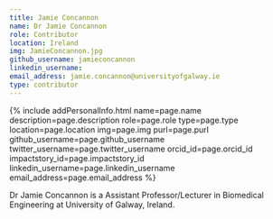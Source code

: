 ```yaml
---
title: Jamie Concannon    
name: Dr Jamie Concannon
role: Contributor
location: Ireland
img: JamieConcannon.jpg
github_username: jamieconcannon
linkedin_username: 
email_address: jamie.concannon@universityofgalway.ie
type: contributor
---
```

<!--HTML / LIQUID stuff to render picture and links  -->
{% include addPersonalInfo.html name=page.name description=page.description role=page.role type=page.type location=page.location img=page.img purl=page.purl github_username=page.github_username twitter_username=page.twitter_username orcid_id=page.orcid_id impactstory_id=page.impactstory_id linkedin_username=page.linkedin_username email_address=page.email_address %}
<!-- START OF FREE MARKDOWN  -->
Dr Jamie Concannon is a Assistant Professor/Lecturer in Biomedical Engineering at University of Galway, Ireland.
